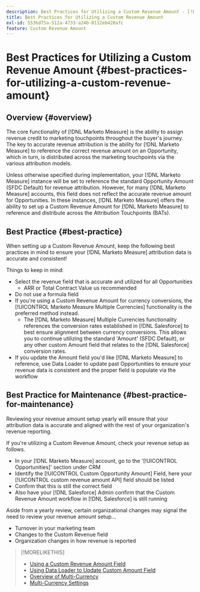 ```yaml
---
description: Best Practices for Utilizing a Custom Revenue Amount - [!DNL Marketo Measure] - Product Documentation
title: Best Practices for Utilizing a Custom Revenue Amount
exl-id: 553bd75a-512a-4733-a24b-8112eb420afc
feature: Custom Revenue Amount
---
```

# Best Practices for Utilizing a Custom Revenue Amount {#best-practices-for-utilizing-a-custom-revenue-amount}

## Overview {#overview}

The core functionality of [!DNL Marketo Measure] is the ability to assign revenue credit to marketing touchpoints throughout the buyer's journey. The key to accurate revenue attribution is the ability for [!DNL Marketo Measure] to reference the correct revenue amount on an Opportunity, which in turn, is distributed across the marketing touchpoints via the various attribution models.

Unless otherwise specified during implementation, your [!DNL Marketo Measure] instance will be set to reference the standard Opportunity Amount (SFDC Default) for revenue attribution. However, for many [!DNL Marketo Measure] accounts, this field does not reflect the accurate revenue amount for Opportunities. In these instances, [!DNL Marketo Measure] offers the ability to set up a Custom Revenue Amount for [!DNL Marketo Measure] to reference and distribute across the Attribution Touchpoints (BATs).

## Best Practice {#best-practice}

When setting up a Custom Revenue Amount, keep the following best practices in mind to ensure your [!DNL Marketo Measure] attribution data is accurate and consistent!

Things to keep in mind:

* Select the revenue field that is accurate and utilized for all Opportunities
   * ARR or Total Contract Value us recommended
* Do not use a formula field
* If you're using a Custom Revenue Amount for currency conversions, the [!UICONTROL Marketo Measure Multiple Currencies] functionality is the preferred method instead.
   * The [!DNL Marketo Measure] Multiple Currencies functionality references the conversion rates established in [!DNL Salesforce] to best ensure alignment between currency conversions. This allows you to continue utilizing the standard 'Amount' (SFDC Default), or any other custom Amount field that relates to the [!DNL Salesforce] conversion rates.
* If you update the Amount field you'd like [!DNL Marketo Measure] to reference, use Data Loader to update past Opportunities to ensure your revenue data is consistent and the proper field is populate via the workflow

## Best Practice for Maintenance {#best-practice-for-maintenance}

Reviewing your revenue amount setup yearly will ensure that your attribution data is accurate and aligned with the rest of your organization's revenue reporting.

If you're utilizing a Custom Revenue Amount, check your revenue setup as follows.

* In your [!DNL Marketo Measure] account, go to the '[!UICONTROL Opportunities]' section under CRM
* Identify the [!UICONTROL Custom Opportunity Amount] Field, here your [!UICONTROL custom revenue amount API] field should be listed
* Confirm that this is still the correct field
* Also have your [!DNL Salesforce] Admin confirm that the Custom Revenue Amount workflow in [!DNL Salesforce] is still running

Aside from a yearly review, certain organizational changes may signal the need to review your revenue amount setup...

* Turnover in your marketing team
* Changes to the Custom Revenue field
* Organization changes in how revenue is reported

>[!MORELIKETHIS]
>
>* [Using a Custom Revenue Amount Field](/help/advanced-marketo-measure-features/custom-revenue-amount/using-a-custom-revenue-amount-field.md)
>* [Using Data Loader to Update Custom Amount Field](/help/advanced-marketo-measure-features/custom-revenue-amount/using-data-loader-to-update-marketo-measure-custom-amount-field.md)
>* [Overview of Multi-Currency](/help/advanced-marketo-measure-features/multi-currency/overview.md)
>* [Multi-Currency Settings](/help/advanced-marketo-measure-features/multi-currency/settings.md)
